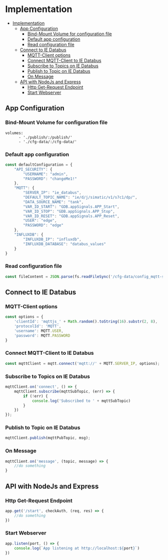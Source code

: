 # Implementation

- [Implementation](#implementation)
  - [App Configuration](#app-configuration)
    - [Bind-Mount Volume for configuration file](#bind-mount-volume-for-configuration-file)
    - [Default app configuration](#default-app-configuration)
    - [Read configuration file](#read-configuration-file)
  - [Connect to IE Databus](#connect-to-ie-databus)
    - [MQTT-Client options](#mqtt-client-options)
    - [Connect MQTT-Client to IE Databus](#connect-mqtt-client-to-ie-databus)
    - [Subscribe to Topics on IE Databus](#subscribe-to-topics-on-ie-databus)
    - [Publish to Topic on IE Databus](#publish-to-topic-on-ie-databus)
    - [On Message](#on-message)
  - [API with NodeJs and Express](#api-with-nodejs-and-express)
    - [Http Get-Request Endpoint](#http-get-request-endpoint)
    - [Start Webserver](#start-webserver)


## App Configuration

### Bind-Mount Volume for configuration file

```docker
volumes:
      - './publish/:/publish/'
      - './cfg-data/:/cfg-data/'
```

### Default app configuration
```js
const defaultConfiguration = {
    "API_SECURITY": {
        "USERNAME": "admin",
        "PASSWORD": "changeMe1!"
    },
    "MQTT": {
        "SERVER_IP": "ie_databus",
        "DEFAULT_TOPIC_NAME": "ie/d/j/simatic/v1/s7c1/dp/",
        "DATA_SOURCE_NAME": "tank",
        "VAR_ID_START": "GDB.appSignals.APP_Start",
        "VAR_ID_STOP": "GDB.appSignals.APP_Stop",
        "VAR_ID_RESET": "GDB.appSignals.APP_Reset",
        "USER": "edge",
        "PASSWORD": "edge"
    },
    "INFLUXDB": {
        "INFLUXDB_IP": "influxdb",
        "INFLUXDB_DATABASE": "databus_values"
    }
}
```

### Read configuration file
```js
const fileContent = JSON.parse(fs.readFileSync('/cfg-data/config_mqtt-service.json', 'utf8') )
```

## Connect to IE Databus

### MQTT-Client options
```js
const options = {
    'clientId': 'mqttjs_' + Math.random().toString(16).substr(2, 8),
    'protocolId': 'MQTT',
    'username': MQTT.USER,
    'password': MQTT.PASSWORD
}
```

### Connect MQTT-Client to IE Databus
```js
const mqttClient = mqtt.connect('mqtt://' + MQTT.SERVER_IP, options);
```

### Subscribe to Topics on IE Databus
```js
mqttClient.on('connect', () => {
    mqttClient.subscribe(mqttSubTopic, (err) => {
        if (!err) {
            console.log('Subscribed to ' + mqttSubTopic)
        }
    })
});
```

### Publish to Topic on IE Databus
```js
mqttClient.publish(mqttPubTopic, msg);
```

### On Message
```js
mqttClient.on('message', (topic, message) => {
    //do something
}
```

## API with NodeJs and Express

### Http Get-Request Endpoint
```js
app.get('/start', checkAuth, (req, res) => {
    //do something
})
```



### Start Webserver
```js
app.listen(port, () => {
    console.log(`App listening at http://localhost:${port}`)
})
```
